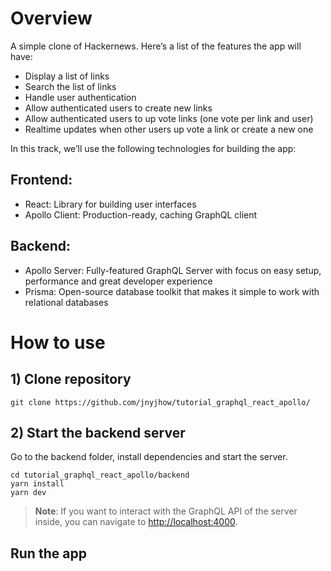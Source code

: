 # Overview

A simple clone of Hackernews. Here’s a list of the features the app will have:

- Display a list of links
- Search the list of links
- Handle user authentication
- Allow authenticated users to create new links
- Allow authenticated users to up vote links (one vote per link and user)
- Realtime updates when other users up vote a link or create a new one

In this track, we’ll use the following technologies for building the app:

## Frontend:

- React: Library for building user interfaces
- Apollo Client: Production-ready, caching GraphQL client

## Backend:

- Apollo Server: Fully-featured GraphQL Server with focus on easy setup, performance and great developer experience
- Prisma: Open-source database toolkit that makes it simple to work with relational databases

# How to use

## 1) Clone repository

```
git clone https://github.com/jnyjhow/tutorial_graphql_react_apollo/
```

## 2) Start the backend server

Go to the backend folder, install dependencies and start the server.

```
cd tutorial_graphql_react_apollo/backend
yarn install
yarn dev
```

> **Note**: If you want to interact with the GraphQL API of the server inside, you can navigate to [http://localhost:4000](http://localhost:4000).

## Run the app
